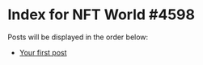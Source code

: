 # Index for NFT World #4598
Posts will be displayed in the order below:

- [Your first post](./001-first.md)

